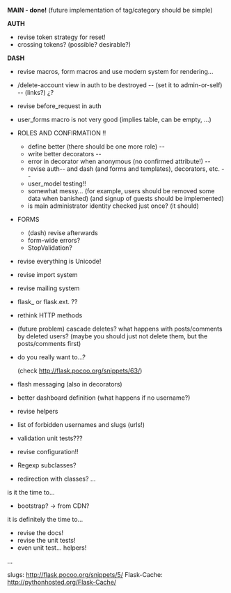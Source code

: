**MAIN - done!**
  (future implementation of tag/category should be simple)

**AUTH**
  * revise token strategy for reset!
  * crossing tokens? (possible? desirable?)

**DASH**
* revise macros, form macros and use modern system for rendering...
* /delete-account view in auth to be destroyed                    --
  (set it to admin-or-self)                                       --
  (links?)                                                        ¿?
* revise before_request in auth
* user_forms macro is not very good (implies table, can be empty, ...)

* ROLES AND CONFIRMATION                                          !!
  * define better (there should be one more role)                 --
  * write better decorators                                       --
  * error in decorator when anonymous (no confirmed attribute!)   --
  * revise auth-- and dash (and forms and templates), decorators, etc. --
  * user_model testing!!
  * somewhat messy...
    (for example, users should be removed some data when banished)
    (and signup of guests should be implemented)
  * is main administrator identity checked just once? (it should)

* FORMS
  * (dash) revise afterwards
  * form-wide errors?
  * StopValidation?


* revise everything is Unicode!
* revise import system
* revise mailing system
* flask_ or flask.ext. ??
* rethink HTTP methods
* (future problem) cascade deletes? what happens with posts/comments by deleted users?
  (maybe you should just not delete them, but the posts/comments first)
* do you really want to...?

  (check http://flask.pocoo.org/snippets/63/)
* flash messaging (also in decorators)
* better dashboard definition (what happens if no username?)
* revise helpers
* list of forbidden usernames and slugs (urls!)
* validation unit tests???
* revise configuration!!
* Regexp subclasses?
* redirection with classes?
...

is it the time to...
* bootstrap? -> from CDN?

it is definitely the time to...
* revise the docs!
* revise the unit tests!
* even unit test... helpers!

...

slugs: http://flask.pocoo.org/snippets/5/
Flask-Cache: http://pythonhosted.org/Flask-Cache/
